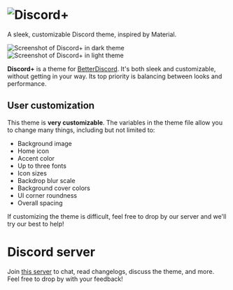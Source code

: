 # ![Discord+](https://github.com/PlusInsta/discord-plus/blob/master/assets/wordmark_white.svg)
A sleek, customizable Discord theme, inspired by Material.

![Screenshot of Discord+ in dark theme](https://cdn.discordapp.com/attachments/560369937084973067/839901382504874054/unknown.png)
![Screenshot of Discord+ in light theme](https://cdn.discordapp.com/attachments/560369937084973067/839901405544316968/unknown.png)

**Discord+** is a theme for [BetterDiscord](https://betterdiscord.app). It's both sleek and customizable, without getting in your way. Its top priority is balancing between looks and performance.

## User customization
This theme is **very customizable**.
The variables in the theme file allow you to change many things, including but not limited to:
* Background image
* Home icon
* Accent color
* Up to three fonts
* Icon sizes
* Backdrop blur scale
* Background cover colors
* UI corner roundness
* Overall spacing

If customizing the theme is difficult, feel free to drop by our server and we'll try our best to help!

# Discord server
Join [this server](https://discord.plus/support) to chat, read changelogs, discuss the theme, and more. Feel free to drop by with your feedback!
